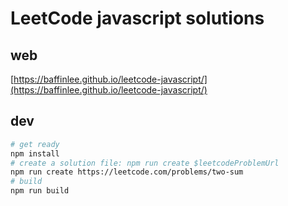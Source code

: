 # LeetCode javascript solutions

## web

[https://baffinlee.github.io/leetcode-javascript/](https://baffinlee.github.io/leetcode-javascript/)

## dev

```bash
# get ready
npm install
# create a solution file: npm run create $leetcodeProblemUrl
npm run create https://leetcode.com/problems/two-sum
# build
npm run build
```
